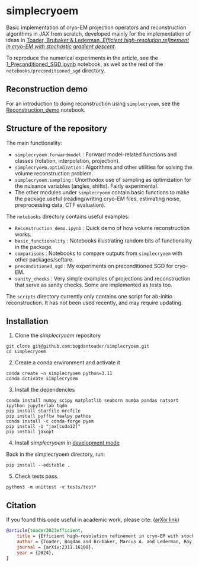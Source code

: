 # simplecryoem

Basic implementation of cryo-EM projection operators and reconstruction algorithms in JAX from scratch, developed mainly for the implementation of ideas in [Toader, Brubaker & Lederman, *Efficient high-resolution refinement in cryo-EM with stochastic gradient descent*](https://arxiv.org/abs/2311.16100v1).

To reproduce the numerical experiments in the article, see the [1_Preconditioned_SGD.ipynb](notebooks/preconditioned_sgd/1_Preconditioned_SGD.ipynb) notebook, as well as the rest of the `notebooks/preconditioned_sgd` directory.


## Reconstruction demo

For an introduction to doing reconstruction using `simplecryoem`, see the [Reconstruction_demo](notebooks/Reconstruction_demo.ipynb) notebook.


## Structure of the repository

The main functionality:

* `simplecryoem.forwardmodel` : Forward model-related functions and classes (rotation, interpolation, projection).
* `simplecryoem.optimization` : Algorithms and other utilities for solving the volume reconstruction problem.
* `simplecryoem.sampling` : Unorthodox use of sampling as optimization for the nuisance variables (angles, shifts). Fairly experimental.
* The other modules under `simplecryoem` contain basic functions to make the package useful (reading/writing cryo-EM files, estimating noise, preprocessing data, CTF evaluation).

The `notebooks` directory contains useful examples:

* `Reconstruction_demo.ipynb` : Quick demo of how volume reconstruction works. 
* `basic_functionality` :  Notebooks illustrating random bits of functionality in the package.
* `comparisons` : Notebooks to compare outputs from `simplecryoem` with other packages/softare.
* `preconditioned_sgd` : My experiments on preconditioned SGD for cryo-EM.
* `sanity_checks` : Very simple examples of projections and reconstruction that serve as sanity checks. Some are implemented as tests too.

The `scripts` directory currently only contains one script for ab-initio reconstruction. It has not been used recently, and may require updating.


## Installation

1. Clone the *simplecryoem* repository

```
git clone git@github.com:bogdantoader/simplecryoem.git
cd simplecryoem
```

2. Create a conda environment and activate it

```
conda create -n simplecryoem python=3.11
conda activate simplecryoem 
```

3. Install the dependencies

```
conda install numpy scipy matplotlib seaborn numba pandas natsort ipython jupyterlab tqdm
pip install starfile mrcfile
pip install pyfftw healpy pathos
conda install -c conda-forge pyem
pip install -U "jax[cuda12]"
pip install jaxopt
```

4. Install *simplecryoem* in [development mode](https://setuptools.pypa.io/en/latest/userguide/development_mode.html)

Back in the simplecryoem directory, run:

```
pip install --editable .
```

5.  Check tests pass.

```
python3 -m unittest -v tests/test*
```


## Citation

If you found this code useful in academic work, please cite: ([arXiv link](https://arxiv.org/abs/2311.16100v1))

```bibtex
@article{toader2023efficient,
    title = {Efficient high-resolution refinement in cryo-EM with stochastic gradient descent},
    author = {Toader, Bogdan and Brubaker, Marcus A. and Lederman, Roy R.},
    journal = {arXiv:2311.16100},
    year = {2024},
}
```
